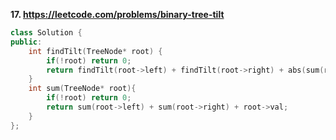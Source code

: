 **17. https://leetcode.com/problems/binary-tree-tilt**
```c++
class Solution {
public:
    int findTilt(TreeNode* root) {
        if(!root) return 0;
        return findTilt(root->left) + findTilt(root->right) + abs(sum(root->left) - sum(root->right));
    }
    int sum(TreeNode* root){
        if(!root) return 0;
        return sum(root->left) + sum(root->right) + root->val;
    }
};
```

